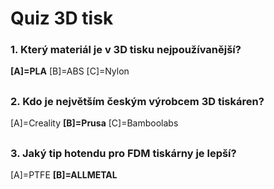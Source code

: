 # Quiz 3D tisk
### 1. Který materiál je v 3D tisku nejpoužívanější?
**[A]=PLA**
[B]=ABS
[C]=Nylon
##
### 2. Kdo je největším českým výrobcem 3D tiskáren?
[A]=Creality
**[B]=Prusa**
[C]=Bamboolabs
##
### 3. Jaký tip hotendu pro FDM tiskárny je lepší?
[A]=PTFE
**[B]=ALLMETAL**

